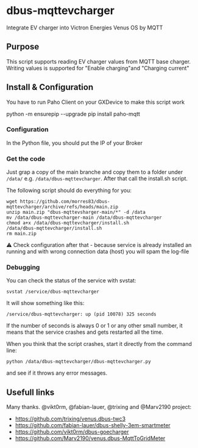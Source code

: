 # dbus-mqttevcharger
Integrate EV charger into Victron Energies Venus OS by MQTT

## Purpose
This script supports reading EV charger values from MQTT base charger. Writing values is supported for "Enable charging"and  "Charging current" 

## Install & Configuration
You have to run Paho Client on your GXDevice to make this script work

python -m ensurepip --upgrade
pip install paho-mqtt

### Configuration

In the Python file, you should put the IP of your Broker

### Get the code
Just grap a copy of the main branche and copy them to a folder under `/data/` e.g. `/data/dbus-mqttevcharger`.
After that call the install.sh script.

The following script should do everything for you:
```
wget https://github.com/morres83/dbus-mqttevcharger/archive/refs/heads/main.zip
unzip main.zip "dbus-mqttevsharger-main/*" -d /data
mv /data/dbus-mqttevcharger-main /data/dbus-mqttevcharger
chmod a+x /data/dbus-mqttevcharger/install.sh
/data/dbus-mqttevcharger/install.sh
rm main.zip
```
⚠️ Check configuration after that - because service is already installed an running and with wrong connection data (host) you will spam the log-file

### Debugging

You can check the status of the service with svstat:

`svstat /service/dbus-mqttevcharger`

It will show something like this:

`/service/dbus-mqttevcharger: up (pid 10078) 325 seconds`

If the number of seconds is always 0 or 1 or any other small number, it means that the service crashes and gets restarted all the time.

When you think that the script crashes, start it directly from the command line:

`python /data/dbus-mqttevcharger/dbus-mqttevcharger.py`

and see if it throws any error messages.


## Usefull links
Many thanks. @vikt0rm, @fabian-lauer, @trixing and @Marv2190 project:
- https://github.com/trixing/venus.dbus-twc3
- https://github.com/fabian-lauer/dbus-shelly-3em-smartmeter
- https://github.com/vikt0rm/dbus-goecharger
- https://github.com/Marv2190/venus.dbus-MqttToGridMeter
